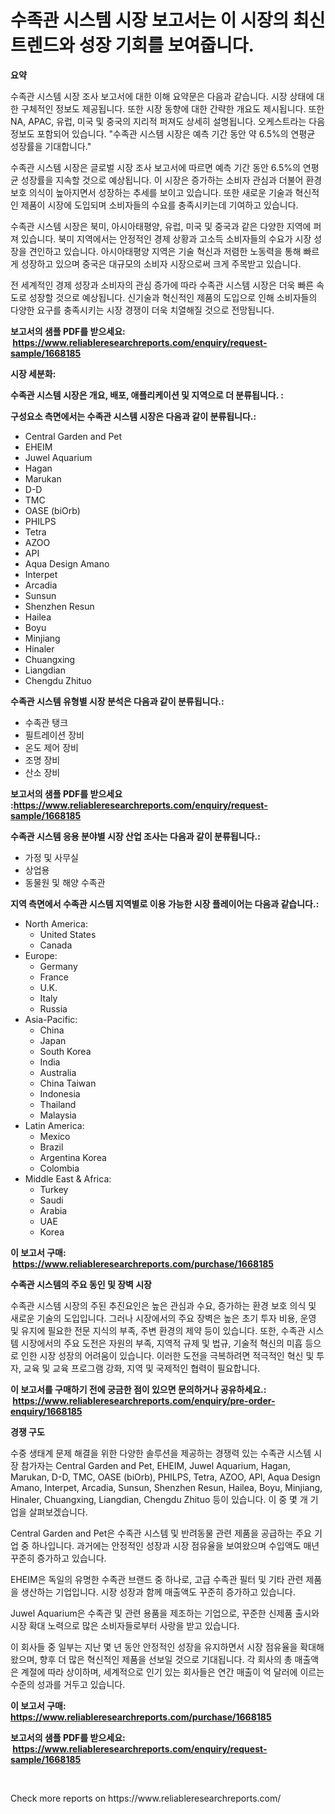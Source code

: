 <p><h1>수족관 시스템 시장 보고서는 이 시장의 최신 트렌드와 성장 기회를 보여줍니다.</h1></p><p><strong>요약</strong></p>
<p><p>수족관 시스템 시장 조사 보고서에 대한 이해 요약문은 다음과 같습니다. 시장 상태에 대한 구체적인 정보도 제공됩니다. 또한 시장 동향에 대한 간략한 개요도 제시됩니다. 또한 NA, APAC, 유럽, 미국 및 중국의 지리적 퍼져도 상세히 설명됩니다. 오케스트라는 다음 정보도 포함되어 있습니다. "수족관 시스템 시장은 예측 기간 동안 약 6.5%의 연평균 성장률을 기대합니다."</p><p>수족관 시스템 시장은 글로벌 시장 조사 보고서에 따르면 예측 기간 동안 6.5%의 연평균 성장률을 지속할 것으로 예상됩니다. 이 시장은 증가하는 소비자 관심과 더불어 환경 보호 의식이 높아지면서 성장하는 추세를 보이고 있습니다. 또한 새로운 기술과 혁신적인 제품이 시장에 도입되며 소비자들의 수요를 충족시키는데 기여하고 있습니다.</p><p>수족관 시스템 시장은 북미, 아시아태평양, 유럽, 미국 및 중국과 같은 다양한 지역에 퍼져 있습니다. 북미 지역에서는 안정적인 경제 상황과 고소득 소비자들의 수요가 시장 성장을 견인하고 있습니다. 아시아태평양 지역은 기술 혁신과 저렴한 노동력을 통해 빠르게 성장하고 있으며 중국은 대규모의 소비자 시장으로써 크게 주목받고 있습니다.</p><p>전 세계적인 경제 성장과 소비자의 관심 증가에 따라 수족관 시스템 시장은 더욱 빠른 속도로 성장할 것으로 예상됩니다. 신기술과 혁신적인 제품의 도입으로 인해 소비자들의 다양한 요구를 충족시키는 시장 경쟁이 더욱 치열해질 것으로 전망됩니다.</p></p>
<p><strong>보고서의 샘플 PDF를 받으세요: &nbsp;<a href="https://www.reliableresearchreports.com/enquiry/request-sample/1668185">https://www.reliableresearchreports.com/enquiry/request-sample/1668185</a></strong></p>
<p><strong>시장 세분화:</strong></p>
<p><strong> 수족관 시스템 시장은 개요, 배포, 애플리케이션 및 지역으로 더 분류됩니다. :</strong></p>
<p><strong>구성요소 측면에서는 수족관 시스템 시장은 다음과 같이 분류됩니다.:</strong></p>
<p><ul><li>Central Garden and Pet</li><li>EHEIM</li><li>Juwel Aquarium</li><li>Hagan</li><li>Marukan</li><li>D-D</li><li>TMC</li><li>OASE (biOrb)</li><li>PHILPS</li><li>Tetra</li><li>AZOO</li><li>API</li><li>Aqua Design Amano</li><li>Interpet</li><li>Arcadia</li><li>Sunsun</li><li>Shenzhen Resun</li><li>Hailea</li><li>Boyu</li><li>Minjiang</li><li>Hinaler</li><li>Chuangxing</li><li>Liangdian</li><li>Chengdu Zhituo</li></ul></p>
<p><strong> 수족관 시스템 유형별 시장 분석은 다음과 같이 분류됩니다.:</strong></p>
<p><ul><li>수족관 탱크</li><li>필트레이션 장비</li><li>온도 제어 장비</li><li>조명 장비</li><li>산소 장비</li></ul></p>
<p><strong>보고서의 샘플 PDF를 받으세요 :<a href="https://www.reliableresearchreports.com/enquiry/request-sample/1668185">https://www.reliableresearchreports.com/enquiry/request-sample/1668185</a></strong></p>
<p><strong> 수족관 시스템 응용 분야별 시장 산업 조사는 다음과 같이 분류됩니다.:</strong></p>
<p><ul><li>가정 및 사무실</li><li>상업용</li><li>동물원 및 해양 수족관</li></ul></p>
<p><strong>지역 측면에서 수족관 시스템 지역별로 이용 가능한 시장 플레이어는 다음과 같습니다.:</strong></p>
<p><ul>
    <li>
        North America:
        <ul>
            <li>United States</li>
            <li>Canada</li>
        </ul>
    </li>
    <li>
        Europe:
        <ul>
            <li>Germany</li>
            <li>France</li>
            <li>U.K.</li>
            <li>Italy</li>
            <li>Russia</li>
        </ul>
    </li>
    <li>
        Asia-Pacific:
        <ul>
            <li>China</li>
            <li>Japan</li>
            <li>South Korea</li>
            <li>India</li>
            <li>Australia</li>
            <li>China Taiwan</li>
            <li>Indonesia</li>
            <li>Thailand</li>
            <li>Malaysia</li>
        </ul>
    </li>
    <li>
        Latin America:
        <ul>
            <li>Mexico</li>
            <li>Brazil</li>
            <li>Argentina Korea</li>
            <li>Colombia</li>
        </ul>
    </li>
    <li>
        Middle East & Africa:
        <ul>
            <li>Turkey</li>
            <li>Saudi</li>
            <li>Arabia</li>
            <li>UAE</li>
            <li>Korea</li>
        </ul>
    </li>
    </ul></p>
<p><strong>이 보고서 구매: &nbsp;<a href="https://www.reliableresearchreports.com/purchase/1668185">https://www.reliableresearchreports.com/purchase/1668185</a></strong></p>
<p><strong>수족관 시스템의 주요 동인 및 장벽 시장</strong></p>
<p><p>수족관 시스템 시장의 주된 추진요인은 높은 관심과 수요, 증가하는 환경 보호 의식 및 새로운 기술의 도입입니다. 그러나 시장에서의 주요 장벽은 높은 초기 투자 비용, 운영 및 유지에 필요한 전문 지식의 부족, 주변 환경의 제약 등이 있습니다. 또한, 수족관 시스템 시장에서의 주요 도전은 자원의 부족, 지역적 규제 및 법규, 기술적 혁신의 미흡 등으로 인한 시장 성장의 어려움이 있습니다. 이러한 도전을 극복하려면 적극적인 혁신 및 투자, 교육 및 교육 프로그램 강화, 지역 및 국제적인 협력이 필요합니다.</p></p>
<p><strong>이 보고서를 구매하기 전에 궁금한 점이 있으면 문의하거나 공유하세요.: &nbsp;<a href="https://www.reliableresearchreports.com/enquiry/pre-order-enquiry/1668185">https://www.reliableresearchreports.com/enquiry/pre-order-enquiry/1668185</a></strong></p>
<p><strong>경쟁 구도</strong></p>
<p><p>수중 생태계 문제 해결을 위한 다양한 솔루션을 제공하는 경쟁력 있는 수족관 시스템 시장 참가자는 Central Garden and Pet, EHEIM, Juwel Aquarium, Hagan, Marukan, D-D, TMC, OASE (biOrb), PHILPS, Tetra, AZOO, API, Aqua Design Amano, Interpet, Arcadia, Sunsun, Shenzhen Resun, Hailea, Boyu, Minjiang, Hinaler, Chuangxing, Liangdian, Chengdu Zhituo 등이 있습니다. 이 중 몇 개 기업을 살펴보겠습니다.</p><p>Central Garden and Pet은 수족관 시스템 및 반려동물 관련 제품을 공급하는 주요 기업 중 하나입니다. 과거에는 안정적인 성장과 시장 점유율을 보여왔으며 수입액도 매년 꾸준히 증가하고 있습니다.</p><p>EHEIM은 독일의 유명한 수족관 브랜드 중 하나로, 고급 수족관 필터 및 기타 관련 제품을 생산하는 기업입니다. 시장 성장과 함께 매출액도 꾸준히 증가하고 있습니다.</p><p>Juwel Aquarium은 수족관 및 관련 용품을 제조하는 기업으로, 꾸준한 신제품 출시와 시장 확대 노력으로 많은 소비자들로부터 사랑을 받고 있습니다.</p><p>이 회사들 중 일부는 지난 몇 년 동안 안정적인 성장을 유지하면서 시장 점유율을 확대해왔으며, 향후 더 많은 혁신적인 제품을 선보일 것으로 기대됩니다. 각 회사의 총 매출액은 계절에 따라 상이하며, 세계적으로 인기 있는 회사들은 연간 매출이 억 달러에 이르는 수준의 성과를 거두고 있습니다.</p></p>
<p><strong>이 보고서 구매: &nbsp; <a href="https://www.reliableresearchreports.com/purchase/1668185">https://www.reliableresearchreports.com/purchase/1668185</a></strong></p>
<p><strong>보고서의 샘플 PDF를 받으세요: &nbsp;<a href="https://www.reliableresearchreports.com/enquiry/request-sample/1668185">https://www.reliableresearchreports.com/enquiry/request-sample/1668185</a></strong><strong></strong></p>
<p>&nbsp;</p>
<p>Check more reports on https://www.reliableresearchreports.com/</p>